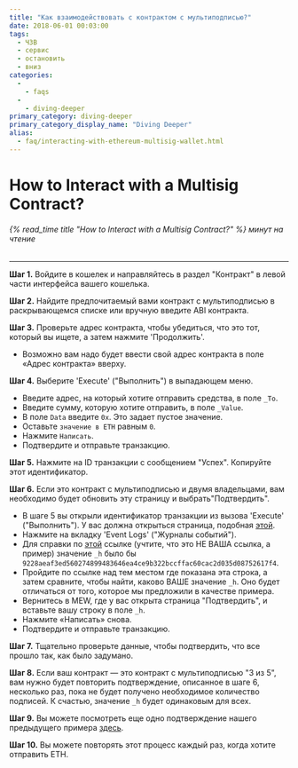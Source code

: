 ```yaml
---
title: "Как взаимодействовать с контрактом с мультиподписью?"
date: 2018-06-01 00:03:00
tags:
  - ЧЗВ
  - сервис
  - остановить
  - вниз
categories:
  - 
    - faqs
  - 
    - diving-deeper
primary_category: diving-deeper
primary_category_display_name: "Diving Deeper"
alias:
  - faq/interacting-with-ethereum-multisig-wallet.html
---
```


# __How to Interact with a Multisig Contract?__
###### {% read_time title "How to Interact with a Multisig Contract?" %} минут на чтение
***

**Шаг 1.** Войдите в кошелек и направляйтесь в раздел "Контракт" в левой части интерфейса вашего кошелька.

**Шаг 2.** Найдите предпочитаемый вами контракт с мультиподписью в раскрывающемся списке или вручную введите ABI контракта.

**Шаг 3.** Проверьте адрес контракта, чтобы убедиться, что это тот, который вы ищете, а затем нажмите 'Продолжить'.
* Возможно вам надо будет ввести свой адрес контракта в поле «Адрес контракта» вверху.

**Шаг 4.** Выберите 'Execute' ("Выполнить") в выпадающем меню.
* Введите адрес, на который хотите отправить средства, в поле `_To`.
* Введите сумму, которую хотите отправить, в поле `_Value`.
* В поле `Data` введите `0x`. Это задает пустое значение.
* Оставьте `значение в ETH` равным `0`.
* Нажмите `Написать`.
* Подтвердите и отправьте транзакцию.

**Шаг 5.** Нажмите на ID транзакции с сообщением "Успех". Копируйте этот идентификатор.

**Шаг 6.** Если это контракт с мультиподписью и двумя владельцами, вам необходимо будет обновить эту страницу и выбрать"Подтвердить".
* В шаге 5 вы открыли идентификатор транзакции из вызова 'Execute' ("Выполнить"). У вас должна открыться страница, подобная [этой](https://etherscan.io/tx/0x0c643a1ae66637217f24791df05071c7849941a1231cf9fa2a0daf145da833e3).
* Нажмите на вкладку 'Event Logs' ("Журналы событий").
* Для справки по [этой](https://etherscan.io/tx/0x47e4cc8748e296d9b5d85ebd9bd705177bb1940517b084a2efcca11feeb2391d#eventlog) ссылке (учтите, что это НЕ ВАША ссылка, а пример) значение `_h` было бы `9228aeaf3ed560274899483646ea4ce9b322bccffac60cac2d035d08752617f4`.
* Пройдите по ссылке над тем местом где показана эта строка, а затем сравните, чтобы найти, каково ВАШЕ значение `_h`. Оно будет отличаться от того, которое мы предложили в качестве примера.
* Вернитесь в MEW, где у вас открыта страница "Подтвердить", и вставьте вашу строку в поле `_h`.
* Нажмите «Написать» снова.
* Подтвердите и отправьте транзакцию.

**Шаг 7.** Тщательно проверьте данные, чтобы подтвердить, что все прошло так, как было задумано.

**Шаг 8.** Если ваш контракт — это контракт с мультиподписью "3 из 5", вам нужно будет повторить подтверждение, описанное в шаге 6, несколько раз, пока не будет получено необходимое количество подписей. К счастью, значение `_h` будет одинаковым для всех.

**Шаг 9.** Вы можете посмотреть еще одно подтверждение нашего предыдущего примера [здесь](https://etherscan.io/tx/0x47e4cc8748e296d9b5d85ebd9bd705177bb1940517b084a2efcca11feeb2391d#eventlog).

**Шаг 10.** Вы можете повторять этот процесс каждый раз, когда хотите отправить ETH.